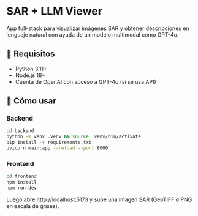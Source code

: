 
# SAR + LLM Viewer

App full-stack para visualizar imágenes SAR y obtener descripciones en lenguaje natural con ayuda de un modelo multimodal como GPT-4o.

## 🧠 Requisitos

- Python 3.11+
- Node.js 18+
- Cuenta de OpenAI con acceso a GPT-4o (si se usa API)

## 🚀 Cómo usar

### Backend

```bash
cd backend
python -m venv .venv && source .venv/bin/activate
pip install -r requirements.txt
uvicorn main:app --reload --port 8000
```

### Frontend

```bash
cd frontend
npm install
npm run dev
```

Luego abre http://localhost:5173 y sube una imagen SAR (GeoTIFF o PNG en escala de grises).
